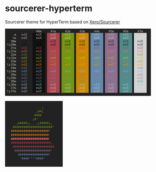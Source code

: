 # sourcerer-hyperterm
Sourcerer theme for HyperTerm based on [Xero/Sourcerer](http://github.com/xero/sourcerer)

![colors](samples/termcolors.png)

![sample](samples/osxey.png)

